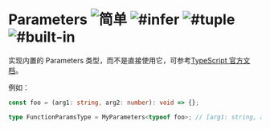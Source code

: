 <h1>
Parameters 
<img src="https://img.shields.io/badge/-%E7%AE%80%E5%8D%95-7aad0c" alt="简单"/> 
<img src="https://img.shields.io/badge/-%23infer-999" alt="#infer"/> 
<img src="https://img.shields.io/badge/-%23tuple-999" alt="#tuple"/> 
<img src="https://img.shields.io/badge/-%23built--in-999" alt="#built-in"/>
</h1>

实现内置的 Parameters<T> 类型，而不是直接使用它，可参考[TypeScript 官方文档](https://www.typescriptlang.org/docs/handbook/utility-types.html#parameterstype)。

例如：

```ts
const foo = (arg1: string, arg2: number): void => {};

type FunctionParamsType = MyParameters<typeof foo>; // [arg1: string, arg2: number]
```
